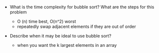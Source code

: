 - What is the time complexity for bubble sort? What are the steps for this problem 
  - O (n) time best, O(n^2) worst
  - repeatedly swap adjacent elements if they are out of order  

- Describe when it may be ideal to use bubble sort?
  - when you want the k largest elements in an array 
